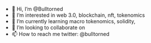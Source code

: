 - 👋 Hi, I’m @Bulltorned
- 👀 I’m interested in web 3.0, blockchain, nft, tokenomics
- 🌱 I’m currently learning macro tokenomics, solidity,
- 💞️ I’m looking to collaborate on 
- 📫 How to reach me twitter: @bulltorned

<!---
Bulltorned/Bulltorned is a ✨ special ✨ repository because its `README.md` (this file) appears on your GitHub profile.
You can click the Preview link to take a look at your changes.
--->

